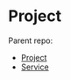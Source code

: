 # Project
Parent repo:
* [Project](https://github.com/calvin-cs262-fall2025-teamG/Project)
* [Service](https://github.com/calvin-cs262-fall2025-teamG/Service)
